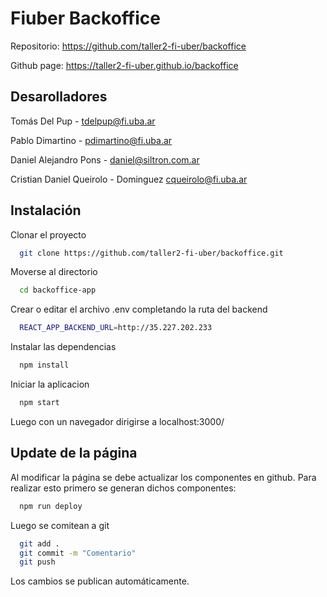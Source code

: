 # Fiuber Backoffice

Repositorio: https://github.com/taller2-fi-uber/backoffice

Github page: https://taller2-fi-uber.github.io/backoffice

## Desarolladores

Tomás Del Pup - tdelpup@fi.uba.ar

Pablo Dimartino - pdimartino@fi.uba.ar

Daniel Alejandro Pons - daniel@siltron.com.ar

Cristian Daniel Queirolo - Dominguez cqueirolo@fi.uba.ar

## Instalación

Clonar el proyecto

```bash
  git clone https://github.com/taller2-fi-uber/backoffice.git
```

Moverse al directorio

```bash
  cd backoffice-app
```

Crear o editar el archivo .env completando la ruta del backend

```bash
  REACT_APP_BACKEND_URL=http://35.227.202.233
```
Instalar las dependencias

```bash
  npm install
```

Iniciar la aplicacion
```bash
  npm start
```

Luego con un navegador dirigirse a localhost:3000/

## Update de la página

Al modificar la página se debe actualizar los componentes en github. Para realizar esto primero se generan dichos componentes:

```bash
  npm run deploy
```
Luego se comitean a git

```bash
  git add .
  git commit -m "Comentario"
  git push
```
Los cambios se publican automáticamente.

